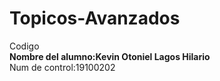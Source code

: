 # Topicos-Avanzados
Codigo  
**Nombre del alumno:Kevin Otoniel Lagos Hilario**  
Num de control:19100202

